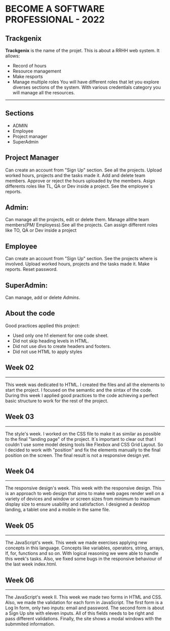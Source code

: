 # BECOME A SOFTWARE PROFESSIONAL - 2022
## Trackgenix

**Trackgenix** is the name of the projet. This is about a RRHH web system. It allows:
* Record of hours
* Resource management
* Make resports
* Manage multiple roles
You will have different roles that let you explore diverses sections of the system. With various credentials category you will manage all the resources.
-----------
## Sections
* ADMIN
* Employee
* Project manager
* SuperAdmin
## Project Manager
Can create an account from "Sign Up" section. See all the projects. Upload worked hours, projects and the tasks made it. 
Add and delete team members. Approve or reject the hours uploaded by the members.
Asign differents roles like TL, QA or Dev inside a project. See the employee´s reports.
## Admin:
Can manage all the projects, edit or delete them. Manage allthe team members(PM/ Employess).See all the projects. Can assign different roles like TO, QA or Dev inside a project
## Employee
Can create an account from "Sign Up" section. See the projects where is involved. Upload worked hours, projects and the tasks made it. Make reports. Reset password.
## SuperAdmin:
Can manage, add or delete *Admins*.
## About the code
Good practices applied this project:
* Used only one  h1 element for one code sheet.
* Did not skip heading levels in HTML.
* Did not use divs to create headers and footers.
* Did not use HTML to apply styles
## Week 02
---
This week was dedicated to HTML. I created the files and all the elements to start the project. I focused on the semantic and the sintax of the code. During this week I applied good practices to the code achieving a perfect basic  structure to work for the rest of the project.
## Week 03
---
The style's week. I worked on the CSS file to make it as similar as possible to the final "landing page" of the project. It´s important to clear out that I couldn´t use some model desing tools like Flexbox and CSS Grid Layout. So I decided to work with "position" and fix the elements manually to the final position on the screen. The final result is not a responsive design yet.
## Week 04
---
The responsive design's week. This week with the responsive design. This is an approach to web design that aims to make web pages render well on a variety of devices and window or screen sizes from minimum to maximum display size to ensure usability and satisfaction. I designed a desktop landing, a tablet one and a mobile in the same file.
## Week 05
---
The JavaScript's week. This week we made exercises applying new concepts in this language. Concepts like variables, operators, string, arrays, If, for, functions and so on. With logical reasoning we were able to handle this week's tasks. Also, we fixed some bugs in the responsive behaviour of the last week index.html.
## Week 06
---
The JavaScript's week II. This week we made two forms in HTML and CSS. Also, we made the validation for each form in JavaScript. The first form is a Log In form, only two inputs: email and password. The second form is about a Sign Up site with eleven inputs. All of this fields needs to be right and pass different validations. Finally, the site shows a modal windows with the submmited information. 